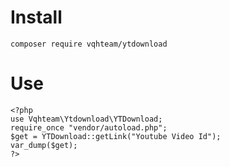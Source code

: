 # Install
`composer require vqhteam/ytdownload`

# Use

```
<?php
use Vqhteam\Ytdownload\YTDownload;
require_once "vendor/autoload.php";
$get = YTDownload::getLink("Youtube Video Id");
var_dump($get);
?>
```
